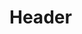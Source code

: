 <!-- TITLE: Syntax Example -->
<!-- SUBTITLE: A summary of commonly used syntax and shortcuts -->

# Header